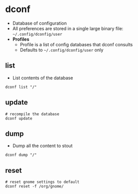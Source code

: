 # dconf

- Database of configuration
- All preferences are stored in a single large binary file: `~/.config/dconfig/user`
- **Profiles**
  - Profile is a list of config databases that dconf consults
  - Defaults to `~/.config/dconfig/user` only

## list

- List contents of the database

```shell
dconf list "/"
```

## update

```shell
# recompile the database
dconf update
```

## dump

- Dump all the content to stout

```shell
dconf dump "/"
```

## reset

```shell
# reset gnome settings to default
dconf reset -f /org/gnome/
```
